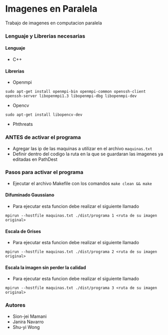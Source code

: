 # Imagenes en Paralela

Trabajo de imagenes en computacion paralela

### Lenguaje y Librerias necesarias

#### Lenguaje

* C++

#### Librerias

* Openmpi

```
sudo apt-get install openmpi-bin openmpi-common openssh-client openssh-server libopenmpi1.3 libopenmpi-dbg libopenmpi-dev
```

* Opencv

```
sudo apt-get install libopencv-dev
```

* Phthreats

### ANTES de activar el programa

* Agregar las ip de las maquinas a utilizar en el archivo ```maquinas.txt```
* Definir dentro del codigo la ruta en la que se guardaran las imagenes ya editadas en PathDest

### Pasos para activar el programa

* Ejecutar el archivo Makefile con los comandos ```make clean && make```

#### Difuminado Gaussiano

* Para ejecutar esta funcion debe realizar el siguiente llamado
```
mpirun --hostfile maquinas.txt ./dist/programa 1 <ruta de su imagen original>
```

#### Escala de Grises

* Para ejecutar esta funcion debe realizar el siguiente llamado
```
mpirun --hostfile maquinas.txt ./dist/programa 2 <ruta de su imagen original>
```

#### Escala la imagen sin perder la calidad

* Para ejecutar esta funcion debe realizar el siguiente llamado
```
mpirun --hostfile maquinas.txt ./dist/programa 3 <ruta de su imagen original>
```

### Autores
* Sion-jei Mamani
* Janira Navarro
* Shu-yi Wong
